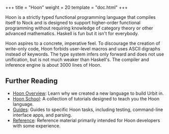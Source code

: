 +++
title = "Hoon"
weight = 20
template = "doc.html"
+++

Hoon is a strictly typed functional programming language that compiles itself
to Nock and is designed to support higher-order functional programming without
requiring knowledge of category theory or other advanced mathematics.  Haskell
is fun but it isn't for everybody.

Hoon aspires to a concrete, imperative feel.  To discourage the creation of
write-only code, Hoon forbids user-level macros and uses ASCII digraphs instead
of keywords.  The type system infers only forward and does not use unification,
but is not much weaker than Haskell's.  The compiler and inference engine is
about 3000 lines of Hoon.

## Further Reading

* [Hoon Overview](/docs/hoon/overview): Learn why we created a new language
  to build Urbit in.
* [Hoon School](/docs/hoon/hoon-school/_index): A collection of tutorials
  designed to teach you the Hoon language.
* [Guides](/docs/hoon/guides/_index): Guides to specific Hoon tasks,
including testing, command-line interface apps, and parsing.
* [Reference](/docs/hoon/reference/_index): Reference material primarily
  intended for Hoon developers with some experience.

